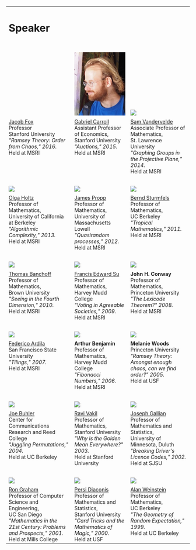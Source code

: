 <table width="650" border="0">
<tr><td colspan="3">
<h1>Speaker</h1>
</td></tr>
<tr> <td colspan="3" height="20px"> </td> </tr>
<tr valign="bottom">
<td></td>
<td><img src="/archives/speakerimages/GabrielCarroll_BAMO2015.jpg" border="0"> </td>
<td><img src="../../speakerimages/Sam_Vandervelde_Small.jpg" border="0"> </td>
</tr>
<tr valign="top">
<td><a href="http://math.mit.edu/~fox/">Jacob Fox</a><br>
Professor<br>
Stanford University<br>
<em> "Ramsey Theory:  Order from Chaos," 2016.</em><br>Held at MSRI</td>
<td><a href="http://web.stanford.edu/~gdc/">Gabriel Carroll</a><br>
Assistant Professor of Economics,<br>
Stanford University<br>
<em>"Auctions," 2015.</em><br>
Held at MSRI</td>
<td><a href="http://myslu.stlawu.edu/~svanderv/">Sam Vandervelde</a><br>
Associate Professor of Mathematics,<br>
St. Lawrence University<br>
<em>"Graphing Groups in the Projective Plane," 2014.</em><br>
Held at MSRI</td>
</tr>
<tr> <td colspan="3" height="20px"> </td> </tr>
<tr valign="bottom">
<td><img src="../speakerimages/OlgaHoltz_BAMO2013.jpg" border="0"></td>
<td><img src="../speakerimages/JamesPropp_BAMO2012.jpg" border="0"> </td>
<td><img src="../speakerimages/BerndSturmfels_BAMO2011.jpg" border="0"> </td>
</tr>
<tr valign="top">
<td><a href="http://www.cs.berkeley.edu/~oholtz/">Olga Holtz</a><br>
Professor of Mathematics,<br>
University of California at Berkeley<br>
<em>"Algorithmic Complexity," 2013.</em><br>
Held at MSRI
</td>
<td>
<a href="http://faculty.uml.edu/jpropp/">James Propp</a><br>
Professor of Mathematics,<br>
University of Massachusetts Lowell<br>
<em>"Quasirandom processes," 2012.</em><br>
Held at MSRI
</td>
<td>
<a href="http://math.berkeley.edu/~bernd/">Bernd Sturmfels</a><br>
Professor of Mathematics,<br>
UC Berkeley<br>
<em>"Tropical Mathematics," 2011.</em><br>
Held at MSRI</td>
</tr>
<tr> <td colspan="3" height="20px"> </td> </tr>
<tr valign="bottom">
<td><img src="../speakerimages/banchoff2_small.jpg" border="0"> </td>
<td><img src="../speakerimages/francis_su_photo_small.jpg" border="0"> </td>
<td><img src="../speakerimages/bamo08_conway_2_small.jpg" border="0"> </td>
</tr>
<tr valign="top">
<td>
<a href="http://www.math.brown.edu/~banchoff/">Thomas Banchoff</a><br>
Professor of Mathematics,<br>
Brown University<br>
<em>"Seeing in the Fourth Dimension," 2010.</em><br>
Held at MSRI
</td>
<td>
<a href="http://www.math.hmc.edu/~su/">Francis Edward Su</a><br>
Professor of Mathematics,<br>
Harvey Mudd College<br>
<em>"Voting in Agreeable Societies," 2009.</em><br>
Held at MSRI</td>
<td>
<b>John H. Conway</b><br>
Professor of Mathematics,<br>
Princeton University<br>
<em>"The Lexicode Theorem?" 2008.</em><br>
Held at MSRI
</td>
</tr>
<tr> <td colspan="3" height="20px"> </td> </tr>
<tr valign="bottom">
<td><img src="../speakerimages/FArdila_small.jpg" border="0"> </td>
<td><img src="../speakerimages/ArthurBenjamin_BAMO_small.jpg" border="0"> </td>
<td><img src="../speakerimages/Melanie_Woods_BAMO_small.jpg" border="0"></td>
</tr>
<tr valign="top">
<td>
<a href="http://math.sfsu.edu/federico/">Federico Ardila</a><br>
San Francisco State University<br>
<em>"Tilings," 2007.</em><br>
Held at MSRI
</td>
<td>
<b>Arthur Benjamin</b><br>
Professor of Mathematics,<br>
Harvey Mudd College<br>
<em>"Fibonacci Numbers," 2006.</em><br>
Held at MSRI</td>
<td>
<b>Melanie Woods</b><br/>
Princeton University<br>
<em>"Ramsey Theory: Amongst enough chaos, can we find order?" 2005.</em><br>
Held at USF
</td>
</tr>
<tr> <td colspan="3" height="20px"> </td> </tr>
<tr valign="bottom">
<td><img src="../speakerimages/Joe_Buhler_BAMO_small.jpg" border="0"> </td>
<td><img src="../speakerimages/Ravi_Vakil_BAMO_small.jpg" border="0"> </td>
<td><img src="../speakerimages/Joe_Gallian_BAMO_small.jpg" border="0"> </td>
</tr>
<tr valign="top">
<td>
<a href="http://www.reed.edu/%7Ejpb/">Joe Buhler</a><br>
Center for Communications<br>
Research and Reed College<br>
<em>"Juggling Permutations," 2004.</em><br>
Held at UC Berkeley
</td>
<td>
<a href="http://math.stanford.edu/%7Evakil/">Ravi Vakil</a><br>
Professor of Mathematics,<br>
Stanford University<br>
<em>"Why is the Golden Mean Everywhere?" 2003.</em><br>
Held at Stanford University
</td>
<td>
<a href="http://www.d.umn.edu/%7Ejgallian/">Joseph Gallian</a><br>
Professor of Mathematics and Statistics,<br>
University of Minnesota, Duluth<br>
<em>"Breaking Driver's Licence Codes," 2002.</em><br>
Held at SJSU
</td>
</tr>
<tr> <td colspan="3" height="20px"> </td> </tr>
<tr valign="bottom">
<td> <img src="../speakerimages/Ron_Graham_BAMO_small.jpg" border="0"></td>
<td> <img src="../speakerimages/Persi_Diaconis_BAMO_small.jpg" border="0"></td>
<td> <img src="../speakerimages/Alan_Weinstein_BAMO_small.jpg" border="0"> </td>
</tr>
<tr valign="top">
<td>
<a href="http://charlotte.ucsd.edu/users/rgraham/">Ron Graham </a><br>
Professor of Computer Science and Engineering,<br>
UC San Diego<br>
<em>"Mathematics in the 21st Century: Problems and Prospects," 2001.</em><br>
Held at Mills College
</td>
<td>
<a href="http://www-stat.stanford.edu/~cgates/PERSI/">Persi Diaconis</a><br/>
Professor of Mathematics and Statistics,<br>
Stanford University<br>
<em>"Card Tricks and the Mathematics of Magic," 2000.</em><br>
Held at USF
</td>
<td>
<a href="http://math.berkeley.edu/%7Ealanw/">Alan Weinstein</a><br>
Professor of Mathematics,<br>
UC Berkeley<br>
<em>"The Geometry of Random Expectation," 1999.</em><br>
 Held at UC Berkeley
</td>
</tr>
</table>
</div>
</div></td></tr></table>
